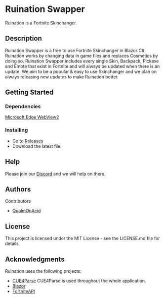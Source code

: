 # Ruination Swapper

Ruination is a Fortnite Skinchanger.

## Description

Ruination Swapper is a free to use Fortnite Skinchanger in Blazor C#. Ruination works by changing data in game files and replaces Cosmetics by doing so. Ruination Swapper includes every single Skin, Backpack, Pickaxe and Emote that exist in Fortnite and will always be updated when there is an update.
We aim to be a popular & easy to use Skinchanger and we plan on always releasing new updates to make Ruination better. 

## Getting Started

### Dependencies

[Microsoft Edge WebView2](https://developer.microsoft.com/en-us/microsoft-edge/webview2/?form=MA13LH)

### Installing

* Go to [Releases](https://github.com/QualmOnAcid/Ruination/releases)
* Download the latest file

## Help

Please join our [Discord](https://discord.com/invite/ruinationswapper) and we will help on there.

## Authors

Contributors

* [QualmOnAcid](https://github.com/QualmOnAcid)

## License

This project is licensed under the MIT License - see the LICENSE.md file for details

## Acknowledgments

Ruination uses the following projects:
* [CUE4Parse](https://github.com/FabianFG/CUE4Parse) CUE4Parse is used throughout the whole application.
* [Blazor](https://github.com/dotnet/blazor)
* [FortniteAPI](https://fortnite-api.com/)
